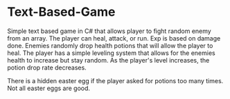 # Text-Based-Game
Simple text based game in C# that allows player to fight random enemy from an array. The player can heal, attack, or run. Exp is based on damage done. 
Enemies randomly drop health potions that will allow the player to heal.
The player has a simple leveling system that allows for the enemies health to increase but stay random. 
As the player's level increases, the potion drop rate decreases.

There is a hidden easter egg if the player asked for potions too many times. Not all easter eggs are good.
